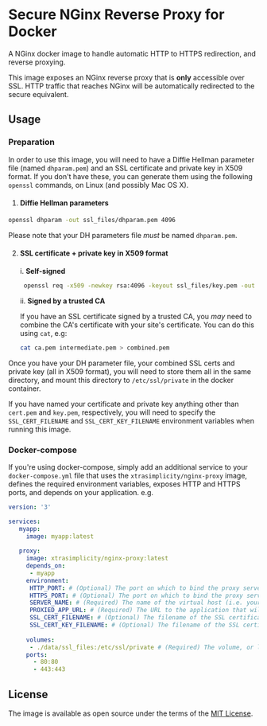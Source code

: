 # Secure NGinx Reverse Proxy for Docker

A NGinx docker image to handle automatic HTTP to HTTPS redirection, and reverse proxying.

This image exposes an NGinx reverse proxy that is **only** accessible over SSL. HTTP traffic that reaches NGinx will be automatically redirected to the secure equivalent.

## Usage
### Preparation

In order to use this image, you will need to have a Diffie Hellman parameter file (named `dhparam.pem`) and an SSL certificate and private key in X509 format. If you don't have these, you can generate them using the following `openssl` commands, on Linux (and possibly Mac OS X).

1. #### Diffie Hellman parameters
```bash
openssl dhparam -out ssl_files/dhparam.pem 4096
```

Please note that your DH parameters file *_must_* be named `dhparam.pem`.

2. #### SSL certificate + private key in X509 format
    i. **Self-signed**
     ```bash
      openssl req -x509 -newkey rsa:4096 -keyout ssl_files/key.pem -out ssl_files/cert.pem -days 365 -nodes
     ```
    ii. **Signed by a trusted CA**
    
      If you have an SSL certificate signed by a trusted CA, you _may_ need to combine the CA's certificate with your site's certificate. You can do this using `cat`, e.g:

      ```bash
      cat ca.pem intermediate.pem > combined.pem
      ```

Once you have your DH parameter file, your combined SSL certs and private key (all in X509 format), you will need to store them all in the same directory, and mount this directory to `/etc/ssl/private` in the docker container.

If you have named your certificate and private key anything other than `cert.pem` and `key.pem`, respectively, you will need to specify the `SSL_CERT_FILENAME` and `SSL_CERT_KEY_FILENAME` environment variables when running this image.

### Docker-compose

If you're using docker-compose, simply add an additional service to your `docker-compose.yml` file that uses the `xtrasimplicity/nginx-proxy` image, defines the required environment variables, exposes HTTP and HTTPS ports, and depends on your application. e.g.

```yaml
version: '3'

services:
   myapp:
     image: myapp:latest
  
   proxy:
     image: xtrasimplicity/nginx-proxy:latest
     depends_on:
      - myapp
     environment:
      HTTP_PORT: # (Optional) The port on which to bind the proxy server's HTTP daemon,, within the container. Defaults to 80
      HTTPS_PORT: # (Optional) The port on which to bind the proxy server's HTTPS daemon, within the container. Defaults to 443
      SERVER_NAME: # (Required) The name of the virtual host (i.e. your site's FQDN). Required
      PROXIED_APP_URL: # (Required) The URL to the application that will be proxied. This is usually the name of your dependent application, prefixed by the scheme. e.g. http://myapp. A unix socket can also be used here. This will be passed to NGinx's `proxy_pass` directive.
      SSL_CERT_FILENAME: # (Optional) The filename of the SSL certificate. Defaults to `cert.pem`.
      SSL_CERT_KEY_FILENAME: # (Optional) The filename of the SSL certificate's private key. Defaults to `key.pem`.
      
     volumes:
      - ./data/ssl_files:/etc/ssl/private # (Required) The volume, or local directory, that contains the Diffie-hellman parameter file (`dhparam.pem`) and both SSL certificates.
     ports:
       - 80:80
       - 443:443
```

## License

The image is available as open source under the terms of the [MIT License](https://opensource.org/licenses/MIT).
